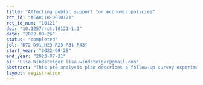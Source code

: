 ```yaml
---
title: "Affecting public support for economic policies"
rct_id: "AEARCTR-0010121"
rct_id_num: "10121"
doi: "10.1257/rct.10121-1.1"
date: "2022-09-26"
status: "completed"
jel: "D72 D91 H23 R23 R31 P43"
start_year: "2022-09-28"
end_year: "2023-07-31"
pi: "Lisa Windsteiger lisa.windsteiger@gmail.com"
abstract: "This pre-analysis plan describes a follow-up survey experiment to a study registered as AEARCTR-0007596. In this pre-analysis plan, we describe a new survey experiment that builds on the findings from that previous survey experiment (conducted in 2021). The new survey experiment will cover 12,000 German respondents and include the “Efficiency” and the “Displacement” treatments. In addition, the new survey experiment will include a composite treatment combining these two treatments. Moreover, in addition to the main outcome question used in the 2021 survey to elicit attitudes towards the Berlin rent cap, the new survey will include an incentivized donation question and an open-ended question."
layout: registration
---
```


